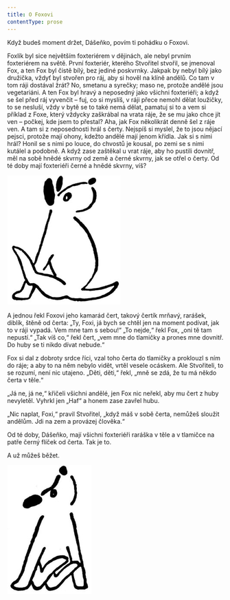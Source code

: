 ```yaml
---
title: O Foxovi
contentType: prose
---
```


Když budeš moment držet, Dášeňko, povím ti pohádku o Foxovi.

Foxlík byl sice největším foxteriérem v dějinách, ale nebyl prvním foxteriérem na světě. První foxteriér, kterého Stvořitel stvořil, se jmenoval Fox, a ten Fox byl čistě bílý, bez jediné poskvrnky. Jakpak by nebyl bílý jako družička, vždyť byl stvořen pro ráj, aby si hověl na klíně andělů. Co tam v tom ráji dostával žrát? No, smetanu a syrečky; maso ne, protože andělé jsou vegetariáni. A ten Fox byl hravý a neposedný jako všichni foxteriéři; a když se šel před ráj vyvenčit – fuj, co si myslíš, v ráji přece nemohl dělat loužičky, to se nesluší, vždy v bytě se to také nemá dělat, pamatuj si to a vem si příklad z Foxe, který vždycky zaškrábal na vrata ráje, že se mu jako chce jít ven – počkej, kde jsem to přestal? Aha, jak Fox několikrát denně šel z ráje ven. A tam si z neposednosti hrál s čerty. Nejspíš si myslel, že to jsou nějací pejsci, protože mají ohony, kdežto andělé mají jenom křídla. Jak si s nimi hrál? Honil se s nimi po louce, do chvostů je kousal, po zemi se s nimi kutálel a podobně. A když zase zaštěkal u vrat ráje, aby ho pustili dovnitř, měl na sobě hnědé skvrny od země a černé skvrny, jak se otřel o čerty. Od té doby mají foxteriéři černé a hnědé skvrny, víš?

![dasenka_ilustrace_048](./resources/dasenka_ilustrace_048.jpg)  

A jednou řekl Foxovi jeho kamarád čert, takový čertík mrňavý, rarášek, diblík, štěně od čerta: „Ty, Foxi, já bych se chtěl jen na moment podívat, jak to v ráji vypadá. Vem mne tam s sebou!“ „To nejde,“ řekl Fox, „oni tě tam nepustí.“ „Tak víš co,“ řekl čert, „vem mne do tlamičky a prones mne dovnitř. Do huby se ti nikdo dívat nebude.“

Fox si dal z dobroty srdce říci, vzal toho čerta do tlamičky a proklouzl s ním do ráje; a aby to na něm nebylo vidět, vrtěl vesele ocáskem. Ale Stvořiteli, to se rozumí, není nic utajeno. „Děti, děti,“ řekl, „mně se zdá, že tu má někdo čerta v těle.“

„Já ne, já ne,“ křičeli všichni andělé, jen Fox nic neřekl, aby mu čert z huby nevyletěl. Vyhrkl jen „Haf“ a honem zase zavřel hubu.

„Nic naplat, Foxi,“ pravil Stvořitel, „když máš v sobě čerta, nemůžeš sloužit andělům. Jdi na zem a provázej člověka.“

Od té doby, Dášeňko, mají všichni foxteriéři raráška v těle a v tlamičce na patře černý flíček od čerta. Tak je to.

A už můžeš běžet.

![dasenka_ilustrace_049](./resources/dasenka_ilustrace_049.jpg)
